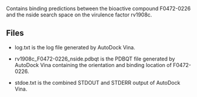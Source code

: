 Contains binding predictions between the bioactive compound F0472-0226 and the nside search space on the virulence factor rv1908c.

## Files

- log.txt is the log file generated by AutoDock Vina.

- rv1908c_F0472-0226_nside.pdbqt is the PDBQT file generated by AutoDock Vina containing the orientation and binding location of F0472-0226.

- stdoe.txt is the combined STDOUT and STDERR output of AutoDock Vina.

